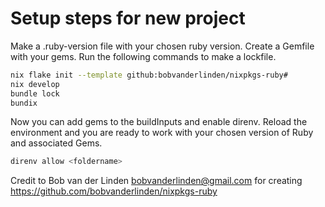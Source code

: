 # Setup steps for new project

Make a .ruby-version file with your chosen ruby version. Create a Gemfile with your gems. Run the following commands to make a lockfile.
```bash
nix flake init --template github:bobvanderlinden/nixpkgs-ruby#
nix develop
bundle lock
bundix
```
Now you can add gems to the buildInputs and enable direnv. Reload the environment and you are ready to work with your chosen version of Ruby and associated Gems.
```bash
direnv allow <foldername>
```
Credit to Bob van der Linden <bobvanderlinden@gmail.com> for creating https://github.com/bobvanderlinden/nixpkgs-ruby
